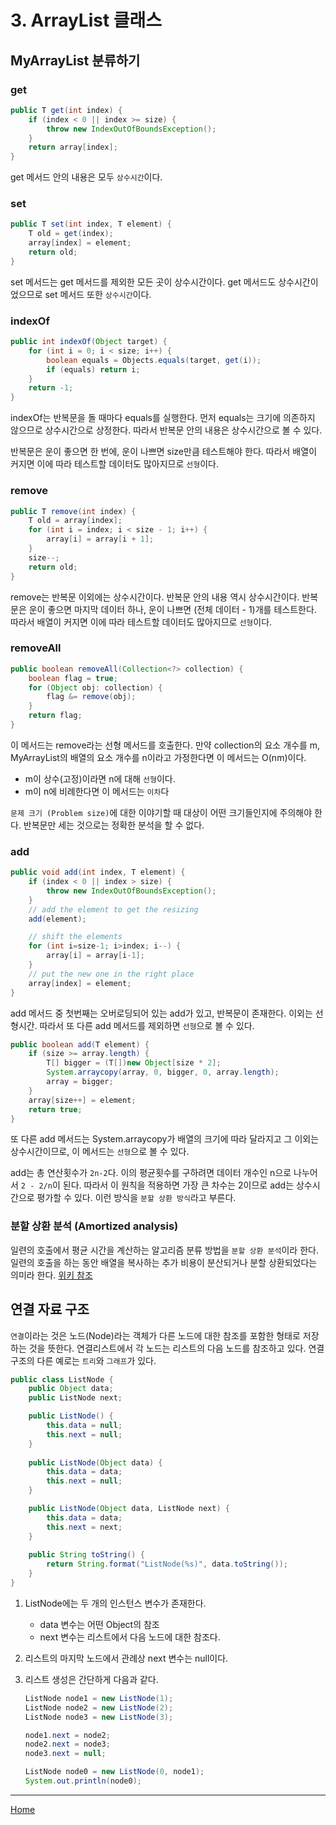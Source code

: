 # 3. ArrayList 클래스

## MyArrayList 분류하기

### get
```java
public T get(int index) {
    if (index < 0 || index >= size) {
        throw new IndexOutOfBoundsException();
    }
    return array[index];
}
```
get 메서드 안의 내용은 모두 `상수시간`이다.

### set
```java
public T set(int index, T element) {
    T old = get(index);
    array[index] = element;
    return old;
}
```
set 메서드는 get 메서드를 제외한 모든 곳이 상수시간이다. 
get 메서드도 상수시간이었으므로 set 메서드 또한 `상수시간`이다.

### indexOf
```java
public int indexOf(Object target) {
    for (int i = 0; i < size; i++) {
        boolean equals = Objects.equals(target, get(i));
        if (equals) return i;
    }
    return -1;
}
```
indexOf는 반복문을 돌 때마다 equals를 실행한다.
먼저 equals는 크기에 의존하지 않으므로 상수시간으로 상정한다.
따라서 반복문 안의 내용은 상수시간으로 볼 수 있다.

반복문은 운이 좋으면 한 번에, 운이 나쁘면 size만큼 테스트해야 한다.
따라서 배열이 커지면 이에 따라 테스트할 데이터도 많아지므로 `선형`이다.

### remove
```java
public T remove(int index) {
    T old = array[index];
    for (int i = index; i < size - 1; i++) {
        array[i] = array[i + 1];
    }
    size--;
    return old;
}
```
remove는 반복문 이외에는 상수시간이다. 반복문 안의 내용 역시 상수시간이다.
반복문은 운이 좋으면 마지막 데이터 하나, 운이 나쁘면 (전체 데이터 - 1)개를 테스트한다.
따라서 배열이 커지면 이에 따라 테스트할 데이터도 많아지므로 `선형`이다.

### removeAll
```java
public boolean removeAll(Collection<?> collection) {
    boolean flag = true;
    for (Object obj: collection) {
        flag &= remove(obj);
    }
    return flag;
}
```
이 메서드는 remove라는 선형 메서드를 호출한다.
만약 collection의 요소 개수를 m, MyArrayList의 배열의 요소 개수를 n이라고 가정한다면 
이 메서드는 O(nm)이다.
 
- m이 상수(고정)이라면 n에 대해 `선형`이다.
- m이 n에 비례한다면 이 메서드는 `이차`다

`문제 크기 (Problem size)`에 대한 이야기할 때 대상이 어떤 크기들인지에 주의해야 한다.
반복문만 세는 것으로는 정확한 분석을 할 수 없다.

### add
```java
public void add(int index, T element) {
    if (index < 0 || index > size) {
        throw new IndexOutOfBoundsException();
    }
    // add the element to get the resizing
    add(element);

    // shift the elements
    for (int i=size-1; i>index; i--) {
        array[i] = array[i-1];
    }
    // put the new one in the right place
    array[index] = element;
}
```
add 메서드 중 첫번째는 오버로딩되어 있는 add가 있고, 반복문이 존재한다. 이외는 선형시간.
따라서 또 다른 add 메서드를 제외하면 `선형`으로 볼 수 있다. 

```java
public boolean add(T element) {
    if (size >= array.length) {
        T[] bigger = (T[])new Object[size * 2];
        System.arraycopy(array, 0, bigger, 0, array.length);
        array = bigger;
    }
    array[size++] = element;
    return true;
}
```
또 다른 add 메서드는 System.arraycopy가 배열의 크기에 따라 달라지고
그 이외는 상수시간이므로, 이 메서드는 `선형`으로 볼 수 있다.

add는 총 연산횟수가 `2n-2`다. 
이의 평균횟수를 구하려면 데이터 개수인 n으로 나누어서 `2 - 2/n`이 된다.
따라서 이 원칙을 적용하면 가장 큰 차수는 2이므로 add는 상수시간으로 평가할 수 있다.
이런 방식을 `분할 상환 방식`라고 부른다.

### 분할 상환 분석 (Amortized analysis)
일련의 호출에서 평균 시간을 계산하는 알고리즘 분류 방법을 `분할 상환 분석`이라 한다.
일련의 호출을 하는 동안 배열을 복사하는 추가 비용이 분산되거나 분할 상환되었다는 의미라 한다. 
[위키 참조](https://ko.wikipedia.org/wiki/분할상환분석)

## 연결 자료 구조
`연결`이라는 것은 노드(Node)라는 객체가 다른 노드에 대한 참조를 포함한 형태로 저장하는 것을 뜻한다.
연결리스트에서 각 노드는 리스트의 다음 노드를 참조하고 있다. 연결 구조의 다른 예로는 `트리`와 `그래프`가 있다.

```java
public class ListNode {
    public Object data;
    public ListNode next;

    public ListNode() {
        this.data = null;
        this.next = null;
    }
    
    public ListNode(Object data) {
        this.data = data;
        this.next = null;
    }

    public ListNode(Object data, ListNode next) {
        this.data = data;
        this.next = next;
    }
    
    public String toString() {
        return String.format("ListNode(%s)", data.toString());
    }
}
``` 
1. ListNode에는 두 개의 인스턴스 변수가 존재한다.
    - data 변수는 어떤 Object의 참조
    - next 변수는 리스트에서 다음 노드에 대한 참조다.
 
1. 리스트의 마지막 노드에서 관례상 next 변수는 null이다.
1. 리스트 생성은 간단하게 다음과 같다.
    ```java
    ListNode node1 = new ListNode(1);
    ListNode node2 = new ListNode(2);
    ListNode node3 = new ListNode(3);
    
    node1.next = node2;
    node2.next = node3;
    node3.next = null;
    
    ListNode node0 = new ListNode(0, node1);
    System.out.println(node0);
    ```
---
[Home](../README.md)

